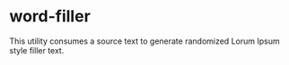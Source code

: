 # word-filler
This utility consumes a source text to generate randomized Lorum Ipsum style filler text.
